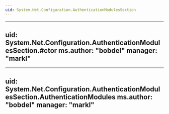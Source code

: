 ```yaml
---
uid: System.Net.Configuration.AuthenticationModulesSection
---
```


---
uid: System.Net.Configuration.AuthenticationModulesSection.#ctor
ms.author: "bobdel"
manager: "markl"
---

---
uid: System.Net.Configuration.AuthenticationModulesSection.AuthenticationModules
ms.author: "bobdel"
manager: "markl"
---
